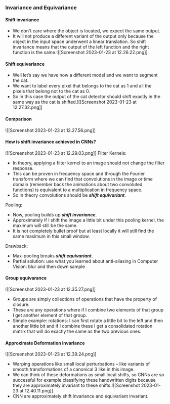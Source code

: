 ### Invariance and Equivariance

#### Shift invariance 
- We don't care where the object is located, we expect the same output.
- It will not produce a different variant of the output only because the object in the input space underwent a linear translation. So shift invariance means that the output of the left function and the right function is the same.![[Screenshot 2023-01-23 at 12.26.22.png]]
#### Shift equivariance 
- Well let’s say we have now a different model and we want to segment the cat. 
- We want to label every pixel that belongs to the cat as 1 and all the pixels that belong not to the cat as 0. 
- So in this case the output of the cat detector should shift exactly in the same way as the cat is shifted.![[Screenshot 2023-01-23 at 12.27.32.png]]

#### Comparison 
![[Screenshot 2023-01-23 at 12.27.56.png]]

#### How is shift invariance achieved in CNNs?
![[Screenshot 2023-01-23 at 12.29.03.png]]
Filter Kernels:
- In theory, applying a filter kernel to an image should not change the filter response. 
- This can be proven in frequency space and through the Fourier transform where we can find that convolutions in the image or time domain (remember back the animations about two convoluted functions) is equivalent to a multiplication in frequency space. 
- So in theory convolutions should be ***shift equivariant***.

Pooling:
- Now, pooling builds up ***shift invariance***. 
- Approximately If I shift the image a little bit under this pooling kernel, the maximum will still be the same. 
- It is not completely bullet proof but at least locally it will still find the same maximum in this small window.

Drawback:
- Max-pooling breaks ***shift equivariant***.
- Partial solution: use what you learned about anti-aliasing in Computer Vision: blur and then down sample

#### Group equivarance
![[Screenshot 2023-01-23 at 12.35.27.png]]
- Groups are simply collections of operations that have the property of closure.
- These are any operations where if I combine two elements of that group I get another element of that group.
- Simple example: rotations: I can first rotate a little bit to the left and then another little bit and if I combine these I get a consolidated rotation matrix that will do exactly the same as the two previous ones.

#### Approximate Deformation invariance

![[Screenshot 2023-01-23 at 12.39.24.png]]
- Warping operations like small local perturbations – like variants of smooth transformations of a canonical 3 like in this image.
- We can think of these deformations as small local shifts, so CNNs are so successful for example classifying these handwritten digits because they are approximately invariant to these shifts.![[Screenshot 2023-01-23 at 12.40.11.png]]
- CNN are approximately shift invariance and equivariant invariant.